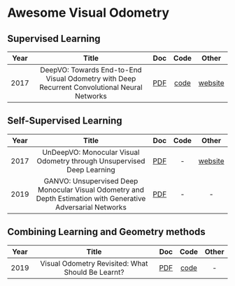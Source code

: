 # Awesome Visual Odometry

## Supervised Learning

|Year| Title | Doc | Code | Other |
|:-:|:-:|:-:|:-:|:-:|
|2017| DeepVO: Towards End-to-End Visual Odometry with Deep Recurrent Convolutional Neural Networks | [PDF][s1] | [code][sc1] | [website][sw1] |

## Self-Supervised Learning

|Year| Title | Doc | Code | Other |
|:-:|:-:|:-:|:-:|:-:|
|2017| UnDeepVO: Monocular Visual Odometry through Unsupervised Deep Learning| [PDF][u1] | - | [website][uw1] |
|2019| GANVO: Unsupervised Deep Monocular Visual Odometry and Depth Estimation with Generative Adversarial Networks | [PDF][u2] | - | - |

## Combining Learning and Geometry methods

|Year| Title | Doc | Code | Other |
|:-:|:-:|:-:|:-:|:-:|
|2019| Visual Odometry Revisited: What Should Be Learnt?| [PDF][c1] | [code][cc1] | - |




<Paper links>

<supervised>
  
[s1]:  https://arxiv.org/pdf/1709.08429.pdf

<self-supervised>

[u1]:  https://arxiv.org/pdf/1709.06841.pdf
[u2]:  https://arxiv.org/pdf/1809.05786.pdf

<combined>

[c1]:  https://arxiv.org/pdf/1909.09803.pdf



<Web links>

<supervised>

[sw1]:  https://senwang.gitlab.io/DeepVO/

<self-supervised>

[uw1]:  http://senwang.gitlab.io/UnDeepVO/

<combined>



<Code links>
  
<supervised>
  
[sc1]:  https://github.com/ChiWeiHsiao/DeepVO-pytorch
  
<self-supervised>
  
<combined>
  
[cc1]:  https://github.com/Huangying-Zhan/DF-VO
